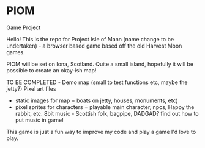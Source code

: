 # PIOM
Game Project

Hello! This is the repo for Project Isle of Mann (name change to be undertaken) - a browser based game based off the old Harvest Moon games. 

PIOM will be set on Iona, Scotland. Quite a small island, hopefully it will be possible to create an okay-ish map! 

TO BE COMPLETED -
Demo map (small to test functions etc, maybe the jetty?)
Pixel art files
 - static images for map = boats on jetty, houses, monuments, etc)
 - pixel sprites for characters = playable main character, npcs, Happy the rabbit, etc.
8bit music - Scottish folk, bagpipe, DADGAD? find out how to put music in game!
 
 This game is just a fun way to improve my code and play a game I'd love to play.

